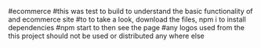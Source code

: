 #ecommerce
#this was test to build to understand the basic functionality of and ecommerce site
#to to take a look, download the files, npm i to install dependencies
#npm start to then see the page
#any logos used from the this project should not be used or distributed any where else 
